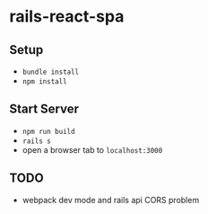 # rails-react-spa

## Setup

- `bundle install`
- `npm install`

## Start Server

- `npm run build`
- `rails s`
- open a browser tab to `localhost:3000`

## TODO

- webpack dev mode and rails api CORS problem
